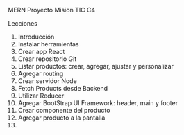 MERN Proyecto Mision TIC C4

Lecciones

1.  Introducción
2.  Instalar herramientas
3.  Crear app React
4.  Crear repositorio Git
5.  Listar productos: crear, agregar, ajustar y personalizar
6.  Agregar routing
7.  Crear servidor Node
8.  Fetch Products desde Backend
9.  Utilizar Reducer
10. Agregar BootStrap UI Framework: header, main y footer
11. Crear componente del producto
12. Agregar producto a la pantalla
13.
